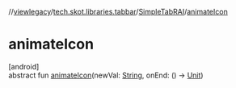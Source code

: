 //[viewlegacy](../../../index.md)/[tech.skot.libraries.tabbar](../index.md)/[SimpleTabRAI](index.md)/[animateIcon](animate-icon.md)

# animateIcon

[android]\
abstract fun [animateIcon](animate-icon.md)(newVal: [String](https://kotlinlang.org/api/latest/jvm/stdlib/kotlin/-string/index.html), onEnd: () -&gt; [Unit](https://kotlinlang.org/api/latest/jvm/stdlib/kotlin/-unit/index.html))

